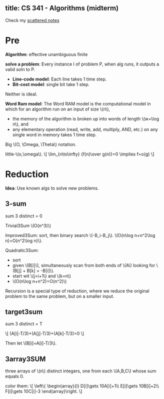 title: CS 341 - Algorithms (midterm)
---

Check my [scattered notes](../cs341)

# Pre
**Algorithm**: effective unambiguous finite

**solve a problem**: Every instance I of problem P, when alg runs, it outputs a valid soln to P.

- **Line-code model**: Each line takes 1 time step.
- **Bit-cost model**: single bit take 1 step.

Neither is ideal.

**Word Ram model**: The Word RAM model is the computational model
in which for an algorithm run on an input of size \\(n\\),
- the memory of the algorithm is broken up into words of length \\(w=\log n\\), and
- any elementary operation (read, write, add, multiply, AND, etc.) on any single word
in memory takes 1 time step.

Big \\(O, \Omega, \Theta\\) notation.

little-\\(o,\omega\\).
\\[
\lim_{n\to\infty} {f(n)\over g(n)}=0 \implies f=o(g)
\\]

# Reduction

**Idea**: Use known algs to solve new problems.

## 3-sum
sum 3 distinct = 0

Trivial3Sum \\(O(n^3)\\)

Improved3Sum: sort, then binary search \\(-B_i-B_j\\). \\(O(n\log n+n^2\log n)=O(n^2\log n)\\).

Quadratic3Sum:
- sort
- given \\(B[i]\\), simultaneously scan from both ends of \\(A\\) looking for \\(B[j] + B[k] = -B[i]\\).
- start wit \\(j=i+1\\) and \\(k=n\\)
- \\(O(n\log n+n^2)=O(n^2)\\)

Recursion is a special type of reduction, where we reduce the original problem to the same problem, but on a smaller input.

## target3sum
sum 3 distinct = T

\\[
(A[i]-T/3)+(A[j]-T/3)+(A[k]-T/3)=0
\\]

Then let \\(B[i]=A[i]-T/3\\).

## 3array3SUM
three arrays of \\(n\\) distinct integers, one from each \\(A,B,C\\) whose sum equals 0.

color them:
\\[
\left\\{
\begin{array}{l}
D[i]\gets 10A[i]+1\\\\
E[i]\gets 10B[i]+2\\\\
F[i]\gets 10C[i]-3
\end{array}\right.
\\]
